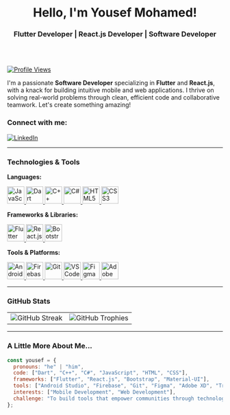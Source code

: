 <div align="center">
  <h1>Hello, I'm Yousef Mohamed!</h1>
  <h3>Flutter Developer | React.js Developer | Software Developer</h3>
</div>
<br>
<br>

[![Profile Views](https://komarev.com/ghpvc/?username=yousefkhalaf0&color=000000&style=plastic)](https://github.com/yousefkhalaf0)

I'm a passionate **Software Developer** specializing in **Flutter** and **React.js**, with a knack for building intuitive mobile and web applications. I thrive on solving real-world problems through clean, efficient code and collaborative teamwork. Let's create something amazing!

###  Connect with me:

[![LinkedIn](https://img.shields.io/badge/LinkedIn-Connect-blue?style=for-the-badge&logo=linkedin)](https://www.linkedin.com/in/yousefkhalaf0)

---

###  Technologies & Tools

**Languages:**

<a href="https://developer.mozilla.org/en-US/docs/Web/JavaScript" target="_blank">
    <img src="https://upload.wikimedia.org/wikipedia/commons/6/6a/JavaScript-logo.png" alt="JavaScript" style="height: 40px;">
</a>
<a href="https://dart.dev/" target="_blank">
    <img src="https://upload.wikimedia.org/wikipedia/commons/7/7e/Dart-logo.png" alt="Dart" style="height: 40px;">
</a>
<a href="https://isocpp.org/" target="_blank">
    <img src="https://upload.wikimedia.org/wikipedia/commons/1/18/ISO_C%2B%2B_Logo.svg" alt="C++" style="height: 40px;">
</a>
<a href="https://learn.microsoft.com/en-us/dotnet/csharp/" target="_blank">
    <img src="https://upload.wikimedia.org/wikipedia/commons/4/4f/Csharp_Logo.png" alt="C#" style="height: 40px;">
</a>
<a href="https://developer.mozilla.org/en-US/docs/Web/HTML" target="_blank">
    <img src="https://upload.wikimedia.org/wikipedia/commons/6/61/HTML5_logo_and_wordmark.svg" alt="HTML5" style="height: 40px;">
</a>
<a href="https://developer.mozilla.org/en-US/docs/Web/CSS" target="_blank">
    <img src="https://upload.wikimedia.org/wikipedia/commons/d/d5/CSS3_logo_and_wordmark.svg" alt="CSS3" style="height: 40px;">
</a>

**Frameworks & Libraries:**  

<a href="https://flutter.dev/" target="_blank">
    <img src="https://camo.githubusercontent.com/2167e144b868512a0723b3556c44410b6fb52a0e569ef5f2768232b8b705c649/68747470733a2f2f7777772e766563746f726c6f676f2e7a6f6e652f6c6f676f732f666c7574746572696f2f666c7574746572696f2d69636f6e2e737667" alt="Flutter" style="height: 40px;">
</a>
<a href="https://react.dev/" target="_blank">
    <img src="https://upload.wikimedia.org/wikipedia/commons/a/a7/React-icon.svg" alt="React.js" style="height: 40px;">
</a>
<a href="https://getbootstrap.com/" target="_blank">
    <img src="https://upload.wikimedia.org/wikipedia/commons/b/b2/Bootstrap_logo.svg" alt="Bootstrap" style="height: 40px;">
</a>

**Tools & Platforms:**  

<a href="https://developer.android.com/studio" target="_blank">
    <img src="https://upload.wikimedia.org/wikipedia/commons/9/92/Android_Studio_Trademark.svg" alt="Android Studio" style="height: 40px;">
</a>
<a href="https://firebase.google.com/" target="_blank">
    <img src="https://camo.githubusercontent.com/f19579bd4b5f0b9812474d8109d5882710dad0399d94497a26ea79dc01dea234/68747470733a2f2f7777772e766563746f726c6f676f2e7a6f6e652f6c6f676f732f66697265626173652f66697265626173652d69636f6e2e737667" alt="Firebase" style="height: 40px;">
</a>
<a href="https://git-scm.com/" target="_blank">
    <img src="https://upload.wikimedia.org/wikipedia/commons/e/e0/Git-logo.svg" alt="Git" style="height: 40px;">
</a>
<a href="https://code.visualstudio.com/" target="_blank">
    <img src="https://upload.wikimedia.org/wikipedia/commons/9/9a/Visual_Studio_Code_1.35_icon.svg" alt="VS Code" style="height: 40px;">
</a>
<a href="https://www.figma.com/" target="_blank">
    <img src="https://upload.wikimedia.org/wikipedia/commons/3/33/Figma-logo.svg" alt="Figma" style="height: 40px;">
</a>
<a href="https://www.adobe.com/products/xd.html" target="_blank">
    <img src="https://upload.wikimedia.org/wikipedia/commons/c/c2/Adobe_XD_CC_icon.svg" alt="Adobe XD" style="height: 40px;">
</a>

---

###  GitHub Stats

<table align="center">
  <tr>
    <td>
      <img src="https://github-readme-streak-stats.herokuapp.com?user=yousefkhalaf0&theme=graywhite&hide_border=true" alt="GitHub Streak" />
    </td>
    <td>
      <img src="https://github-profile-trophy.vercel.app/?username=yousefkhalaf0&theme=graywhite&row=2&column=3" alt="GitHub Trophies" />
    </td>
  </tr>
</table>

---

###  A Little More About Me...

```javascript
const yousef = {
  pronouns: "he" | "him",
  code: ["Dart", "C++", "C#", "JavaScript", "HTML", "CSS"],
  frameworks: ["Flutter", "React.js", "Bootstrap", "Material-UI"],
  tools: ["Android Studio", "Firebase", "Git", "Figma", "Adobe XD", "Trello", "Slack"],
  interests: ["Mobile Development", "Web Development"],
  challenge: "To build tools that empower communities through technology!"
};
